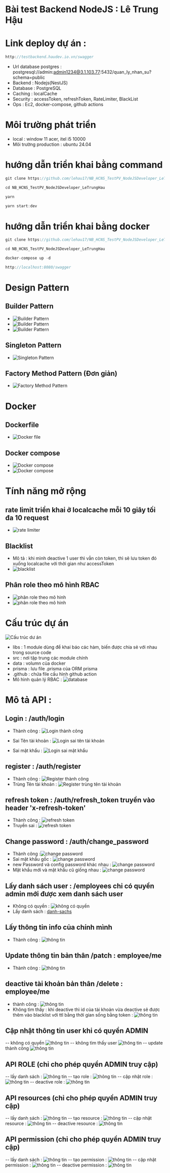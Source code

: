 # Bài test Backend NodeJS : Lê Trung Hậu

# Link deploy dự án :
```javascript     
http://testbackend.haudev.io.vn/swagger
```
- Url database postgres : postgresql://admin:admin1234@3.1.103.77:5432/quan_ly_nhan_su?schema=public
- Backend : Nodejs(NestJS)
- Database : PostgreSQL 
- Caching : localCache
- Security : accessToken, refreshToken, RateLimiter, BlackList
- Ops : Ec2, docker-compose, github actions
# Môi trường phát triển 
- local : window 11 acer, itel i5 10000
- Môi trường production : ubuntu 24.04

# hướng dẫn triển khai bằng command

```javascript     
git clone https://github.com/lehau17/NB_HCNS_TestPV_NodeJSDeveloper_LeTrungHau.git
```
```javascript     
cd NB_HCNS_TestPV_NodeJSDeveloper_LeTrungHau
```
```javascript     
yarn
```
```javascript     
yarn start:dev
```

# hướng dẫn triển khai bằng docker

```javascript     
git clone https://github.com/lehau17/NB_HCNS_TestPV_NodeJSDeveloper_LeTrungHau.git
```
```javascript     
cd NB_HCNS_TestPV_NodeJSDeveloper_LeTrungHau
```
```javascript     
docker-compose up -d
```
```javascript     
http://localhost:8080/swagger
```


# Design Pattern
## Builder Pattern
- ![Builder Pattern](moTaDuAn/builder_1.png)
- ![Builder Pattern](moTaDuAn/builder_2.png)
- ![Builder Pattern](moTaDuAn/builder_3.png)
## Singleton Pattern
- ![Singleton Pattern](moTaDuAn/signloten.png)


## Factory Method Pattern (Đơn giản)
- ![Factory Method Pattern](moTaDuAn/factory.png)

# Docker
## Dockerfile
- ![Docker file](moTaDuAn/dockerfile.png)
## Docker compose
- ![Docker compose](moTaDuAn/dockercompose_1.png)
- ![Docker compose](moTaDuAn/dockercompose_2.png)

# Tính năng mở rộng
## rate limit triển khai ở localcache mỗi 10 giây tối đa 10 request
- ![rate limiter](moTaDuAn/ratelimit.png) 
## Blacklist
- Mô tả : khi mình deactive 1 user thì vẫn còn token, thì sẽ lưu token đó xuống localcache với thời gian như accessToken
- ![blacklist](moTaDuAn/blacklist.png) 
## Phân role theo mô hình RBAC 
- ![phân role theo mô hinh](moTaDuAn/checkrole_1.png)
- ![phân role theo mô hinh](moTaDuAn/checkrole_2.png)



# Cấu trúc dự án
![Cấu trúc dư án](moTaDuAn/cauTrucDuAn.png)
- libs : 1 module dùng để khai báo các hàm, biến được chia sẻ với nhau trong source code
- src : nơi tập trung các module chính
- data : volumn của docker
- prisma : lưu file .prisma của ORM prisma
- .github : chứa file cấu hình github action
- Mô hình quản lý RBAC : ![database](moTaDuAn/db.png)

# Mô tả API :
## Login : /auth/login
- Thành công :  ![Login thành công](moTaDuAn/login_success.png)
- Sai Tên tài khoản : ![Login sai tên tài khoản](moTaDuAn/login_sai_tk.png)

- Sai mật khẩu : ![Login sai mật khẩu](moTaDuAn/login_sai_mk.png)

## register : /auth/register

- Thành công : ![Register thành công](moTaDuAn/register_success.png)
- Trùng Tên tài khoản : ![Register trùng tên tài khoản](moTaDuAn/register_trung_tk.png)


## refresh token : /auth/refresh_token truyền vào header 'x-refresh-token'
 - Thành công : ![refresh token](moTaDuAn/refresh_token_success.png)
 - Truyền sai : ![refresh token](moTaDuAn/refresh_token_fail.png)


## Change password : /auth/change_password
 - Thành công :![change password](moTaDuAn/change_password_success.png)
 - Sai mật khẩu gốc : ![change password](moTaDuAn/change_password_fail_old.png)
 - new Password và config password khác nhau : ![change password](moTaDuAn/change_password_confirm_fail.png)
 - Mật khẩu mới và mật khẩu cũ giống nhau : ![change password](moTaDuAn/change_password_old_and_new_password.png)

## Lấy danh sách user : /employees chỉ có quyền admin mới được xem danh sách user 
- Không có quyền : ![không có quyền](moTaDuAn/get_employee_forbidden.png)
- Lấy danh sách : [danh-sachs](moTaDuAn/get_employee.png)

## Lấy thông tin info của chính mình
- Thành công : ![thông tin](moTaDuAn/get_me.png)

## Update thông tin bản thân /patch : employee/me
- Thành công : ![thông tin](moTaDuAn/update_me.png)

## deactive tài khoản bản thân /delete : employee/me
- thành công : ![thông tin](moTaDuAn/deactivate_me.png)
- Không tìm thấy : khi deactive thì id của tài khoản vừa deactive sẽ được thêm vào blacklist với ttl bằng thời gian sống bằng token : ![thông tin](moTaDuAn/deactive_not_found.png)


## Cập nhật thông tin user khi có quyền ADMIN
-- không có quyền ![thông tin](moTaDuAn/forbidden_update_em.png)
-- không tìm thấy user  ![thông tin](moTaDuAn/notfound_update_em.png)
-- update thành công ![thông tin](moTaDuAn/success_update_em.png)

## API ROLE (chỉ cho phép quyền ADMIN truy cập)
--  lấy danh sách : ![thông tin](moTaDuAn/get_role.png)
-- tạo role : ![thông tin](moTaDuAn/create_role.png)
-- cập nhật role : ![thông tin](moTaDuAn/update_role.png)
-- deactive role : ![thông tin](moTaDuAn/deactivate_role.png)

## API resources (chỉ cho phép quyền ADMIN truy cập)
--  lấy danh sách : ![thông tin](moTaDuAn/get_resource.png)
-- tạo resource : ![thông tin](moTaDuAn/create_resource.png)
-- cập nhật resource : ![thông tin](moTaDuAn/update_resource.png)
-- deactive resource : ![thông tin](moTaDuAn/deactivate_resource.png)

## API permission (chỉ cho phép quyền ADMIN truy cập)
--  lấy danh sách : ![thông tin](moTaDuAn/get_permission.png)
-- tạo permission : ![thông tin](moTaDuAn/create_permission.png)
-- cập nhật permission : ![thông tin](moTaDuAn/update_permission.png)
-- deactive permission : ![thông tin](moTaDuAn/deactivate_permission.png)
